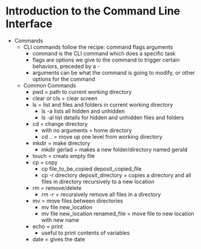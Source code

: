 # Introduction to the Command Line Interface

 - Commands
    - CLI commands follow the recipe: command flags arguments
        -   command is the CLI command which does a specific task
        -   flags are options we give to the command to trigger certain behaviors, preceded by a -
        -   arguments can be what the command is going to modify, or other options for the command
    - Common Commands
        -   pwd = path to current working directory
        -   clear or cls = clear screen
        -   ls = list and files and folders in current working directory
            -   ls -a lists all hidden and unhidden
            -   ls -al list details for hidden and unhidden files and folders
        -   cd = change directory
            -   with no arguments = home directory
            -   cd .. = move up one level from working directory
        -   mkdir = make directory
            -   mkdir gerlad = makes a new folder/directory named gerald
        -   touch = creats empty file
        -   cp = copy
            -   cp file_to_be_copied deposit_copied_file
            -   cp -r directory deposit_directory = copies a directory and all files in directory recursively to a new location
        -   rm = remove/delete
            -   rm -r = recursively remove all files in a directory
        -   mv = move files between directories
            -   mv file new_location
            -   mv file new_location renamed_file = move file to new location with new name
        -   echo = print 
            -   useful to print contents of variables
        -   date = gives the date